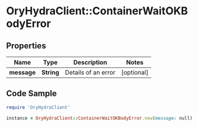# OryHydraClient::ContainerWaitOKBodyError

## Properties

Name | Type | Description | Notes
------------ | ------------- | ------------- | -------------
**message** | **String** | Details of an error | [optional] 

## Code Sample

```ruby
require 'OryHydraClient'

instance = OryHydraClient::ContainerWaitOKBodyError.new(message: null)
```


